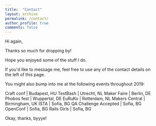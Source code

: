 ```yaml
---
title:  "Contact"
layout: archive
permalink: /contact/
author_profile: true
comments: false
---
```

Hi again,

Thanks so much for dropping by!

Hope you enjoyed some of the stuff I do.

If you'd like to message me, feel free to use any of the contact details on the left of this page.

You might also bump into me at the following events throughout 2019:

Craft conf | Budapest, HU
TestBash | Utrecht, NL
Maker Faire | Berlin, DE
Phobos fest | Wuppertal, DE
EuRuKo | Rotterdam, NL
Makers Central | Birmingham, UK
ISTA | Sofia, BG
QA Challenge Accepted | Sofia, BG
OpenConf | Sofia, BG
Rails Girls | Sofia, BG




Okay, thanks, byyye!
